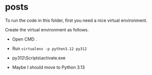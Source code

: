 # posts

To run the code in this folder, first you need a nice virtual environment. 

Create the virtual environment as follows. 

- Open CMD . 
- Run `virtualenv -p python3.12 py312`
- py312\Scripts\activate.exe

- Maybe I should move to Python 3.13
